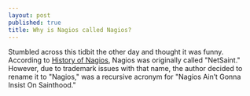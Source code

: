 ```yaml
---
layout: post
published: true
title: Why is Nagios called Nagios?
---
```

Stumbled across this tidbit the other day and thought it was funny. According to [History of Nagios](https://www.nagios.org/about/history/), Nagios was originally called "NetSaint." However, due to trademark issues with that name, the author decided to rename it to "Nagios," was a recursive acronym for "Nagios Ain’t Gonna Insist On Sainthood."
